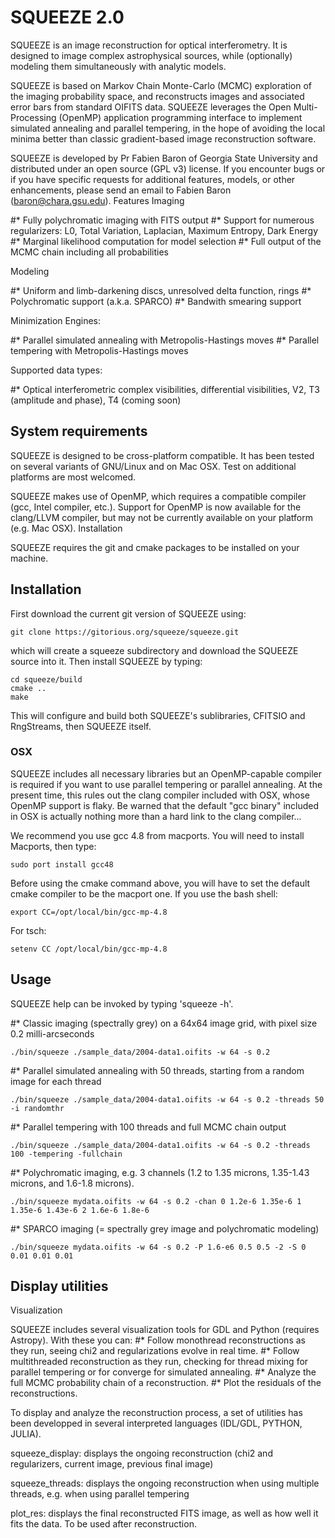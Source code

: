 # SQUEEZE 2.0 

SQUEEZE is an image reconstruction for optical interferometry. It is designed to image complex astrophysical sources, while (optionally) modeling them simultaneously with analytic models.

SQUEEZE is based on Markov Chain Monte-Carlo (MCMC) exploration of the imaging probability space, and reconstructs images and associated error bars from standard OIFITS data. SQUEEZE leverages the Open Multi-Processing (OpenMP) application programming interface to implement simulated annealing and parallel tempering, in the hope of avoiding the local minima better than classic gradient-based image reconstruction software.

SQUEEZE is developed by Pr Fabien Baron of Georgia State University and distributed under an open source (GPL v3) license. If you encounter bugs or if you have specific requests for additional features, models, or other enhancements, please send an email to Fabien Baron (baron@chara.gsu.edu).
Features
Imaging

#*    Fully polychromatic imaging with FITS output
#*    Support for numerous regularizers: L0, Total Variation, Laplacian, Maximum Entropy, Dark Energy
#*    Marginal likelihood computation for model selection
#*    Full output of the MCMC chain including all probabilities

Modeling

#*    Uniform and limb-darkening discs, unresolved delta function, rings
#*    Polychromatic support (a.k.a. SPARCO)
#*    Bandwith smearing support

Minimization Engines:

#*    Parallel simulated annealing with Metropolis-Hastings moves
#*    Parallel tempering with Metropolis-Hastings moves

Supported data types:

#*   Optical interferometric complex visibilities, differential visibilities, V2, T3 (amplitude and phase), T4 (coming soon)

## System requirements

SQUEEZE is designed to be cross-platform compatible. It has been tested on several variants of GNU/Linux and on Mac OSX. Test on additional platforms are most welcomed.

SQUEEZE makes use of OpenMP, which requires a compatible compiler (gcc, Intel compiler, etc.). Support for OpenMP is now available for the clang/LLVM compiler, but may not be currently available on your platform (e.g. Mac OSX).
Installation

SQUEEZE requires the git and cmake packages to be installed on your machine.

## Installation

First download the current git version of SQUEEZE using:
```
git clone https://gitorious.org/squeeze/squeeze.git
```
which will create a squeeze subdirectory and download the SQUEEZE source into it.
Then install SQUEEZE by typing:
```
cd squeeze/build
cmake ..
make
```
This will configure and build both SQUEEZE's sublibraries, CFITSIO and RngStreams, then SQUEEZE itself.


### OSX

SQUEEZE includes all necessary libraries but an OpenMP-capable
compiler is required if you want to use parallel tempering or parallel
annealing. At the present time, this rules out the clang compiler included with
OSX, whose OpenMP support is flaky. Be warned that the default "gcc
binary" included in OSX is actually nothing more than a hard link to the clang compiler...

We recommend you use gcc 4.8 from macports. You will need to install Macports, then type:
```
sudo port install gcc48
```

Before using the cmake command above, you will have to set the default
cmake compiler to be the macport one. If you use the bash shell:
```
export CC=/opt/local/bin/gcc-mp-4.8
```
For tsch:
```
setenv CC /opt/local/bin/gcc-mp-4.8
```


## Usage

SQUEEZE help can be invoked by typing 'squeeze -h'.

#*    Classic imaging (spectrally grey) on a 64x64 image grid, with pixel size 0.2 milli-arcseconds
```
./bin/squeeze ./sample_data/2004-data1.oifits -w 64 -s 0.2
```
#*    Parallel simulated annealing with 50 threads, starting from a random image for each thread
```
./bin/squeeze ./sample_data/2004-data1.oifits -w 64 -s 0.2 -threads 50 -i randomthr
```
#*    Parallel tempering with 100 threads and full MCMC chain output
```
./bin/squeeze ./sample_data/2004-data1.oifits -w 64 -s 0.2 -threads 100 -tempering -fullchain
```
#*    Polychromatic imaging, e.g. 3 channels (1.2 to 1.35 microns, 1.35-1.43 microns, and 1.6-1.8 microns).
```
./bin/squeeze mydata.oifits -w 64 -s 0.2 -chan 0 1.2e-6 1.35e-6 1 1.35e-6 1.43e-6 2 1.6e-6 1.8e-6
```
#*    SPARCO imaging (= spectrally grey image and polychromatic modeling)
```
./bin/squeeze mydata.oifits -w 64 -s 0.2 -P 1.6-e6 0.5 0.5 -2 -S 0 0.01 0.01 0.01
```

## Display utilities

Visualization

SQUEEZE includes several visualization tools for GDL and Python (requires Astropy). With these you can: 
#* Follow monothread reconstructions as they run, seeing chi2 and regularizations evolve in real time. 
#* Follow multithreaded reconstruction as they run, checking for thread mixing for parallel tempering or for converge for simulated annealing. 
#* Analyze the full MCMC probability chain of a reconstruction. 
#* Plot the residuals of the reconstructions.


To display and analyze the reconstruction process, a set of utilities
has been developped in several interpreted languages (IDL/GDL, PYTHON, JULIA).

squeeze_display: displays the ongoing reconstruction (chi2 and regularizers,
current image, previous final image)

squeeze_threads: displays the ongoing reconstruction when using multiple
threads, e.g. when using parallel tempering

plot_res: displays the final reconstructed FITS image, as well as how well
it fits the data. To be used after reconstruction.

